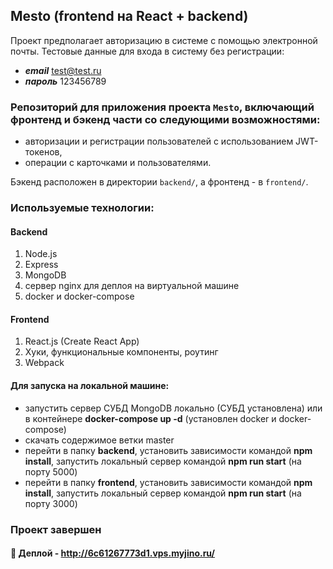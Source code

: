 ## Mesto (frontend на React + backend)

Проект предполагает авторизацию в системе с помощью электронной почты. 
Тестовые данные для входа в систему без регистрации: 
- ***email*** test@test.ru
- ***пароль*** 123456789

### Репозиторий для приложения проекта `Mesto`, включающий фронтенд и бэкенд части со следующими возможностями: 
- авторизации и регистрации пользователей с использованием JWT-токенов, 
- операции с карточками и пользователями. 

Бэкенд расположен в директории `backend/`, а фронтенд - в `frontend/`.

### Используемые технологии:

#### Backend
1. Node.js
2. Express
3. MongoDB
4. сервер nginx для деплоя на виртуальной машине
5. docker и docker-compose


#### Frontend
1. React.js (Create React App)
2. Хуки, функциональные компоненты, роутинг
3. Webpack

####  Для запуска на локальной машине:
- запустить сервер СУБД MongoDB локально (СУБД установлена) или в контейнере **docker-compose up -d** (установлен docker и docker-compose)
- скачать содержимое ветки master
- перейти в папку **backend**, установить зависимости командой **npm install**, запустить локальный сервер командой **npm run start** (на порту 5000)
- перейти в папку **frontend**, установить зависимости командой **npm install**, запустить локальный сервер командой **npm run start** (на порту 3000)

### Проект завершен

#### :link: Деплой - http://6c61267773d1.vps.myjino.ru/




